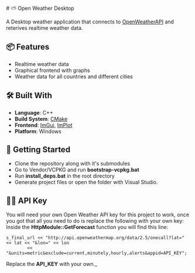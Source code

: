 ﻿﻿# ⛅ Open Weather Desktop

A Desktop weather application that connects to [OpenWeatherAPI](https://openweathermap.org) and reterives realtime weather data.

## 📦 Features

- Realtime weather data
- Graphical frontend with graphs
- Weather data for all countries and different cities

## 🛠️ Built With

- **Language**: C++
- **Build System**: [CMake](https://cmake.org)
- **Frontend**: [ImGui](https://github.com/ocornut/imgui), [ImPlot](https://github.com/epezent/implot)
- **Platform**: Windows

## 🚀 Getting Started

- Clone the repository along with it's submodules
- Go to Vendor/VCPKG and run **bootstrap-vcpkg.bat**
- Run **install_deps.bat** in the root directory
- Generate project files or open the folder with Visual Studio.

## 👨‍💻 API Key

You will need your own Open Weather API key for this project to work, once you got that all you need to do is replace the following with your own key:  
Inside the **HttpModule::GetForecast** function you will find this line:
```
s_final_url << "http://api.openweathermap.org/data/2.5/onecall?lat=" << lat << "&lon=" << lon
		<< "&units=metric&exclude=current,minutely,hourly,alerts&appid=API_KEY";
```  

Replace the **API_KEY** with your own._